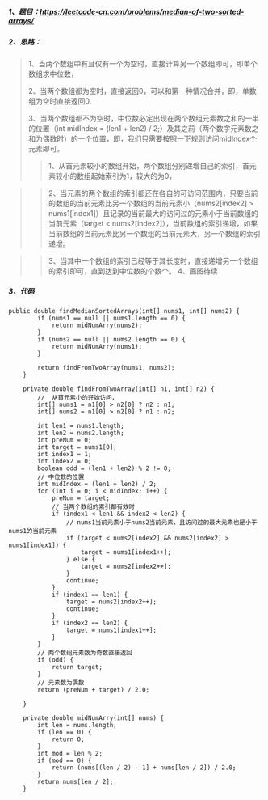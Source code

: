 ##### 1、题目：https://leetcode-cn.com/problems/median-of-two-sorted-arrays/
##### 2、思路：
> 1、当两个数组中有且仅有一个为空时，直接计算另一个数组即可，即单个数组求中位数，
> 
> 2、当两个数组都为空时，直接返回0，可以和第一种情况合并，即，单数组为空时直接返回0.
> 
> 3、当两个数组都不为空时，中位数必定出现在两个数组元素数之和的一半的位置（int midIndex = (len1 + len2) / 2;）及其之前（两个数字元素数之和为偶数时）的一个位置，即，我们只需要按照一下规则访问midIndex个元素即可。
 >> 1、从首元素较小的数组开始，两个数组分别递增自己的索引，首元素较小的数组起始索引为1，较大的为0，
 
 >> 2、当元素的两个数组的索引都还在各自的可访问范围内，只要当前的数组的当前元素比另一个数组的当前元素小（nums2[index2] > nums1[index1]）且记录的当前最大的访问过的元素小于当前数组的当前元素（target < nums2[index2]），当前数组的索引递增，如果当前数组的当前元素比另一个数组的当前元素大，另一个数组的索引递增。
 
 >> 3、当其中一个数组的索引已经等于其长度时，直接递增另一个数组的索引即可，直到达到中位数的个数个。
> 4、画图待续
##### 3、代码
```
public double findMedianSortedArrays(int[] nums1, int[] nums2) {
        if (nums1 == null || nums1.length == 0) {
            return midNumArry(nums2);
        }
        if (nums2 == null || nums2.length == 0) {
            return midNumArry(nums1);
        }

        return findFromTwoArray(nums1, nums2);
    }

    private double findFromTwoArray(int[] n1, int[] n2) {
        //  从首元素小的开始访问，
        int[] nums1 = n1[0] > n2[0] ? n2 : n1;
        int[] nums2 = n1[0] > n2[0] ? n1 : n2;

        int len1 = nums1.length;
        int len2 = nums2.length;
        int preNum = 0;
        int target = nums1[0];
        int index1 = 1;
        int index2 = 0;
        boolean odd = (len1 + len2) % 2 != 0;
        // 中位数的位置
        int midIndex = (len1 + len2) / 2;
        for (int i = 0; i < midIndex; i++) {
            preNum = target;
            // 当两个数组的索引都有效时
            if (index1 < len1 && index2 < len2) {
                // nums1当前元素小于nums2当前元素，且访问过的最大元素也是小于nums1的当前元素
                if (target < nums2[index2] && nums2[index2] > nums1[index1]) {
                    target = nums1[index1++];
                } else {
                    target = nums2[index2++];
                }
                continue;
            }
            if (index1 == len1) {
                target = nums2[index2++];
                continue;
            }
            if (index2 == len2) {
                target = nums1[index1++];
            }
        }
        // 两个数组元素数为奇数直接返回
        if (odd) {
            return target;
        }
        // 元素数为偶数
        return (preNum + target) / 2.0;

    }

    private double midNumArry(int[] nums) {
        int len = nums.length;
        if (len == 0) {
            return 0;
        }
        int mod = len % 2;
        if (mod == 0) {
            return (nums[(len / 2) - 1] + nums[len / 2]) / 2.0;
        }
        return nums[len / 2];
    }
```
